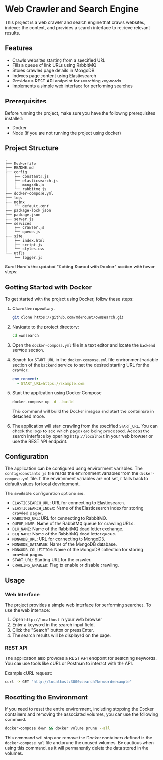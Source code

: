 # Web Crawler and Search Engine

This project is a web crawler and search engine that crawls websites, indexes the content, and provides a search interface to retrieve relevant results.

## Features

- Crawls websites starting from a specified URL
- Fills a queue of link URLs using RabbitMQ
- Stores crawled page details in MongoDB
- Indexes page content using Elasticsearch
- Provides a REST API endpoint for searching keywords
- Implements a simple web interface for performing searches

## Prerequisites

Before running the project, make sure you have the following prerequisites installed:

- Docker
- Node (if you are not running the project using docker)

## Project Structure

```
.
├── Dockerfile
├── README.md
├── config
│   ├── constants.js
│   ├── elasticsearch.js
│   ├── mongodb.js
│   └── rabbitmq.js
├── docker-compose.yml
├── logs
├── nginx
│   └── default.conf
├── package-lock.json
├── package.json
├── server.js
├── services
│   ├── crawler.js
│   └── queue.js
├── site
│   ├── index.html
│   ├── script.js
│   └── styles.css
└── utils
    └── logger.js
```

Sure! Here's the updated "Getting Started with Docker" section with fewer steps:

## Getting Started with Docker

To get started with the project using Docker, follow these steps:

1. Clone the repository:

   ```bash
   git clone https://github.com/mderouet/ownsearch.git
   ```

2. Navigate to the project directory:

   ```bash
   cd ownsearch
   ```

3. Open the `docker-compose.yml` file in a text editor and locate the `backend` service section.

4. Search for `START_URL` in the `docker-compose.yml` file environment variable section of the `backend` service to set the desired starting URL for the crawler:

   ```yaml
   environment:
     - START_URL=https://example.com
   ```

5. Start the application using Docker Compose:

   ```bash
   docker-compose up -d --build
   ```

   This command will build the Docker images and start the containers in detached mode.

6. The application will start crawling from the specified `START_URL`. You can check the logs to see which pages are being processed. Access the search interface by opening `http://localhost` in your web browser or use the REST API endpoint.

## Configuration

The application can be configured using environment variables. The `config/constants.js` file reads the environment variables from the `docker-compose.yml` file. If the environment variables are not set, it falls back to default values for local development.

The available configuration options are:

- `ELASTICSEARCH_URL`: URL for connecting to Elasticsearch.
- `ELASTICSEARCH_INDEX`: Name of the Elasticsearch index for storing crawled pages.
- `RABBITMQ_URL`: URL for connecting to RabbitMQ.
- `QUEUE_NAME`: Name of the RabbitMQ queue for crawling URLs.
- `DLX_NAME`: Name of the RabbitMQ dead letter exchange.
- `DLQ_NAME`: Name of the RabbitMQ dead letter queue.
- `MONGODB_URL`: URL for connecting to MongoDB.
- `MONGODB_DATABASE`: Name of the MongoDB database.
- `MONGODB_COLLECTION`: Name of the MongoDB collection for storing crawled pages.
- `START_URL`: Starting URL for the crawler.
- `CRAWLING_ENABLED`: Flag to enable or disable crawling.

## Usage

### Web Interface

The project provides a simple web interface for performing searches. To use the web interface:

1. Open `http://localhost` in your web browser.
2. Enter a keyword in the search input field.
3. Click the "Search" button or press Enter.
4. The search results will be displayed on the page.

### REST API

The application also provides a REST API endpoint for searching keywords. You can use tools like cURL or Postman to interact with the API.

Example cURL request:

```bash
curl -X GET "http://localhost:3000/search?keyword=example"
```

## Resetting the Environment

If you need to reset the entire environment, including stopping the Docker containers and removing the associated volumes, you can use the following command:

```bash
docker-compose down && docker volume prune --all
```

This command will stop and remove the Docker containers defined in the `docker-compose.yml` file and prune the unused volumes. Be cautious when using this command, as it will permanently delete the data stored in the volumes.
